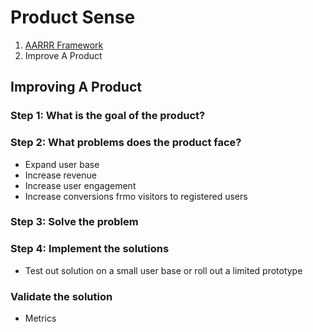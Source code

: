 # Product Sense

1. [AARRR Framework](https://github.com/vanessaaleung/DS-notes/blob/master/product-sense/aarrr.md)
2. Improve A Product

## Improving A Product
### Step 1: What is the goal of the product?

### Step 2: What problems does the product face?
- Expand user base
- Increase revenue
- Increase user engagement
- Increase conversions frmo visitors to registered users

### Step 3: Solve the problem

### Step 4: Implement the solutions
- Test out solution on a small user base or roll out a limited prototype

### Validate the solution
- Metrics
